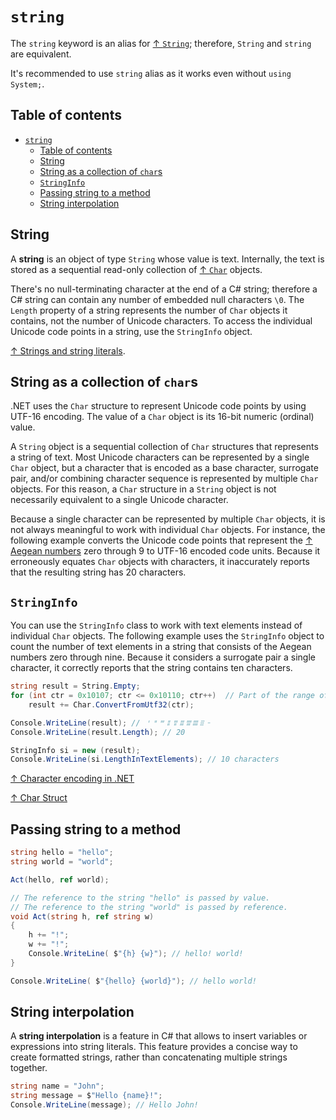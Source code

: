 # `string`

The `string` keyword is an alias for [↑ `String`](https://learn.microsoft.com/en-us/dotnet/api/system.string); therefore, `String` and `string` are equivalent.

It's recommended to use `string` alias as it works even without `using System;`.

## Table of contents

- [`string`](#string)
  - [Table of contents](#table-of-contents)
  - [String](#string-1)
  - [String as a collection of `char`s](#string-as-a-collection-of-chars)
  - [`StringInfo`](#stringinfo)
  - [Passing string to a method](#passing-string-to-a-method)
  - [String interpolation](#string-interpolation)

## String

A **string** is an object of type `String` whose value is text. Internally, the text is stored as a sequential read-only collection of [↑ `Char`](https://learn.microsoft.com/en-us/dotnet/api/system.char) objects.

There's no null-terminating character at the end of a C# string; therefore a C# string can contain any number of embedded null characters `\0`. The `Length` property of a string represents the number of `Char` objects it contains, not the number of Unicode characters. To access the individual Unicode code points in a string, use the `StringInfo` object.

[↑ Strings and string literals](https://learn.microsoft.com/en-us/dotnet/csharp/programming-guide/strings/).

## String as a collection of `char`s

.NET uses the `Char` structure to represent Unicode code points by using UTF-16 encoding. The value of a `Char` object is its 16-bit numeric (ordinal) value.

A `String` object is a sequential collection of `Char` structures that represents a string of text. Most Unicode characters can be represented by a single `Char` object, but a character that is encoded as a base character, surrogate pair, and/or combining character sequence is represented by multiple `Char` objects. For this reason, a `Char` structure in a `String` object is not necessarily equivalent to a single Unicode character.

Because a single character can be represented by multiple `Char` objects, it is not always meaningful to work with individual `Char` objects. For instance, the following example converts the Unicode code points that represent the [↑ Aegean numbers](https://en.wikipedia.org/wiki/Aegean_numerals) zero through 9 to UTF-16 encoded code units. Because it erroneously equates `Char` objects with characters, it inaccurately reports that the resulting string has 20 characters.

## `StringInfo`

You can use the `StringInfo` class to work with text elements instead of individual `Char` objects. The following example uses the `StringInfo` object to count the number of text elements in a string that consists of the Aegean numbers zero through nine. Because it considers a surrogate pair a single character, it correctly reports that the string contains ten characters.

```csharp
string result = String.Empty;
for (int ctr = 0x10107; ctr <= 0x10110; ctr++)  // Part of the range of Aegean numbers.
    result += Char.ConvertFromUtf32(ctr);

Console.WriteLine(result); // 𐄇𐄈𐄉𐄊𐄋𐄌𐄍𐄎𐄏𐄐
Console.WriteLine(result.Length); // 20

StringInfo si = new (result);
Console.WriteLine(si.LengthInTextElements); // 10 characters
```

[↑ Character encoding in .NET](https://docs.microsoft.com/en-us/dotnet/standard/base-types/character-encoding-introduction)

[↑ Char Struct](https://docs.microsoft.com/en-us/dotnet/api/system.char)

## Passing string to a method

```csharp
string hello = "hello";
string world = "world";

Act(hello, ref world);

// The reference to the string "hello" is passed by value.
// The reference to the string "world" is passed by reference.
void Act(string h, ref string w)
{
    h += "!";
    w += "!";
    Console.WriteLine( $"{h} {w}"); // hello! world!
}

Console.WriteLine( $"{hello} {world}"); // hello world!
```

## String interpolation

A **string interpolation** is a feature in C# that allows to insert variables or expressions into string literals. This feature provides a concise way to create formatted strings, rather than concatenating multiple strings together.

```csharp
string name = "John";
string message = $"Hello {name}!";
Console.WriteLine(message); // Hello John!
```
